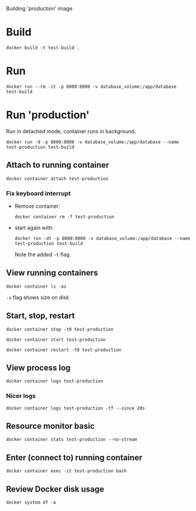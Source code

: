 Building 'production' image

# Build

```
docker build -t test-build .
```

# Run

```
docker run --rm -it -p 8000:8000 -v database_volume:/app/database test-build 
```

# Run 'production'
Run in detached mode, container runs in background.
```
docker run -d -p 8000:8000 -v database_volume:/app/database --name test-production test-build
```

## Attach to running container

```
docker container attach test-production
```

### Fix keyboard interrupt
- Remove container:
    ```
    docker container rm -f test-production
    ```
- start again with:
    ```
    docker run -dt -p 8000:8000 -v database_volume:/app/database --name test-production test-build
    ```
    Note the added `-t` flag.

## View running containers
```
docker container ls -as
```
`-s` flag shows size on disk

## Start, stop, restart
```
docker container stop -t0 test-production
```
```
docker container start test-production
```
```
docker container restart -t0 test-production
```

## View process log
```
docker container logs test-production
```
### Nicer logs
```
docker container logs test-production -tf --since 20s
```

## Resource monitor basic
```
docker container stats test-production --no-stream
```

## Enter (connect to) running container
```
docker container exec -it test-production bash
```

## Review Docker disk usage
```
docker system df -a
```
